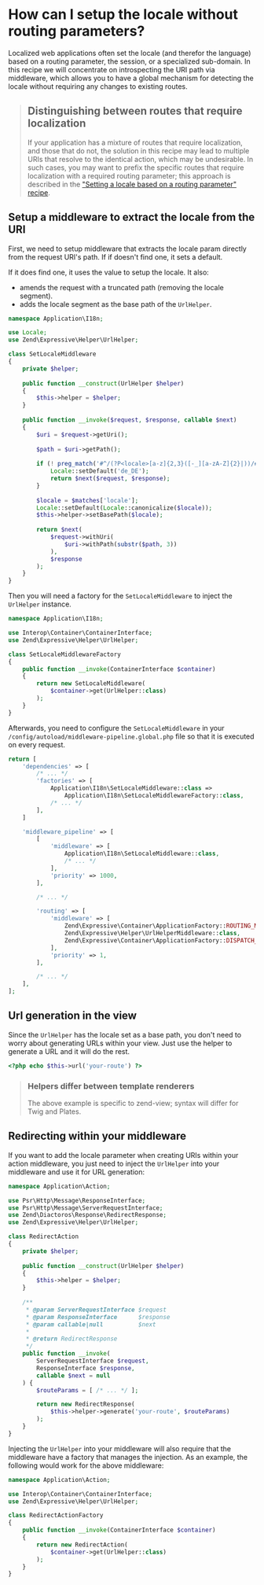 # How can I setup the locale without routing parameters?

Localized web applications often set the locale (and therefor the language)
based on a routing parameter, the session, or a specialized sub-domain.
In this recipe we will concentrate on introspecting the URI path via middleware,
which allows you to have a global mechanism for detecting the locale without
requiring any changes to existing routes.

> ## Distinguishing between routes that require localization
>
> If your application has a mixture of routes that require localization, and
> those that do not, the solution in this recipe may lead to multiple URIs
> that resolve to the identical action, which may be undesirable. In such
> cases, you may want to prefix the specific routes that require localization
> with a required routing parameter; this approach is described in the
> ["Setting a locale based on a routing parameter" recipe](setting-locale-depending-routing-parameter.md).

## Setup a middleware to extract the locale from the URI

First, we need to setup middleware that extracts the locale param directly
from the request URI's path. If if doesn't find one, it sets a default.

If it does find one, it uses the value to setup the locale. It also:

- amends the request with a truncated path (removing the locale segment).
- adds the locale segment as the base path of the `UrlHelper`.

```php
namespace Application\I18n;

use Locale;
use Zend\Expressive\Helper\UrlHelper;

class SetLocaleMiddleware
{
    private $helper;
    
    public function __construct(UrlHelper $helper)
    {
        $this->helper = $helper;
    }
    
    public function __invoke($request, $response, callable $next)
    {
        $uri = $request->getUri();
        
        $path = $uri->getPath();
        
        if (! preg_match('#^/(?P<locale>[a-z]{2,3}([-_][a-zA-Z]{2}|))/#', $path, $matches) {
            Locale::setDefault('de_DE');
            return $next($request, $response);
        }
        
        $locale = $matches['locale'];
        Locale::setDefault(Locale::canonicalize($locale));
        $this->helper->setBasePath($locale);
        
        return $next(
            $request->withUri(
                $uri->withPath(substr($path, 3))
            ),
            $response
        );
    }
}
```

Then you will need a factory for the `SetLocaleMiddleware` to inject the
`UrlHelper` instance.

```php
namespace Application\I18n;

use Interop\Container\ContainerInterface;
use Zend\Expressive\Helper\UrlHelper;

class SetLocaleMiddlewareFactory
{
    public function __invoke(ContainerInterface $container)
    {
        return new SetLocaleMiddleware(
            $container->get(UrlHelper::class)
        );
    }
}
```

Afterwards, you need to configure the `SetLocaleMiddleware` in your 
`/config/autoload/middleware-pipeline.global.php` file so that it is executed 
on every request.

```php
return [
    'dependencies' => [
        /* ... */
        'factories' => [
            Application\I18n\SetLocaleMiddleware::class =>
                Application\I18n\SetLocaleMiddlewareFactory::class,
            /* ... */
        ],
    ]

    'middleware_pipeline' => [
        [
            'middleware' => [
                Application\I18n\SetLocaleMiddleware::class,
                /* ... */
            ],
            'priority' => 1000,
        ],

        /* ... */

        'routing' => [
            'middleware' => [
                Zend\Expressive\Container\ApplicationFactory::ROUTING_MIDDLEWARE,
                Zend\Expressive\Helper\UrlHelperMiddleware::class,
                Zend\Expressive\Container\ApplicationFactory::DISPATCH_MIDDLEWARE,
            ],
            'priority' => 1,
        ],

        /* ... */
    ],
];
```

## Url generation in the view

Since the `UrlHelper` has the locale set as a base path, you don't need 
to worry about generating URLs within your view. Just use the helper to 
generate a URL and it will do the rest.

```php
<?php echo $this->url('your-route') ?>
```

> ### Helpers differ between template renderers
>
> The above example is specific to zend-view; syntax will differ for
> Twig and Plates.

## Redirecting within your middleware

If you want to add the locale parameter when creating URIs within your 
action middleware, you just need to inject the `UrlHelper` into your 
middleware and use it for URL generation:

```php
namespace Application\Action;

use Psr\Http\Message\ResponseInterface;
use Psr\Http\Message\ServerRequestInterface;
use Zend\Diactoros\Response\RedirectResponse;
use Zend\Expressive\Helper\UrlHelper;

class RedirectAction
{
    private $helper;
        
    public function __construct(UrlHelper $helper)
    {
        $this->helper = $helper;
    }
        
    /**
     * @param ServerRequestInterface $request
     * @param ResponseInterface      $response
     * @param callable|null          $next
     *
     * @return RedirectResponse
     */
    public function __invoke(
        ServerRequestInterface $request,
        ResponseInterface $response,
        callable $next = null
    ) {
        $routeParams = [ /* ... */ ];

        return new RedirectResponse(
            $this->helper->generate('your-route', $routeParams)
        );
    }
}
```

Injecting the `UrlHelper` into your middleware will also require that the
middleware have a factory that manages the injection. As an example, the
following would work for the above middleware:

```php
namespace Application\Action;

use Interop\Container\ContainerInterface;
use Zend\Expressive\Helper\UrlHelper;

class RedirectActionFactory
{
    public function __invoke(ContainerInterface $container)
    {
        return new RedirectAction(
            $container->get(UrlHelper::class)
        );
    }
}
```

